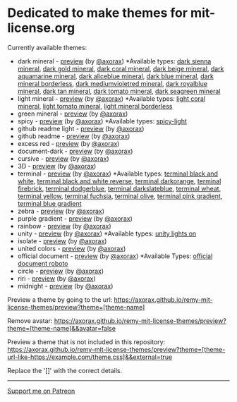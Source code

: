 # Dedicated to make themes for mit-license.org

Currently available themes:
* dark mineral - [preview](https://axorax.github.io/remy-mit-license-themes/preview?theme=dark-mineral&&avatar=true) (by [@axorax](https://github.com/Axorax)) *Available types: [dark sienna mineral](https://axorax.github.io/remy-mit-license-themes/preview?theme=dark-sienna-mineral&&avatar=true), [dark gold mineral](https://axorax.github.io/remy-mit-license-themes/preview?theme=dark-gold-mineral&&avatar=true), [dark coral mineral](https://axorax.github.io/remy-mit-license-themes/preview?theme=dark-coral-mineral&&avatar=true), [dark beige mineral](https://axorax.github.io/remy-mit-license-themes/preview?theme=dark-beige-mineral&&avatar=true), [dark aquamarine mineral](https://axorax.github.io/remy-mit-license-themes/preview?theme=dark-aquamarine-mineral&&avatar=true), [dark aliceblue mineral](https://axorax.github.io/remy-mit-license-themes/preview?theme=dark-aliceblue-mineral&&avatar=true), [dark blue mineral](https://axorax.github.io/remy-mit-license-themes/preview?theme=dark-blue-mineral&&avatar=true), [dark mineral borderless](https://axorax.github.io/remy-mit-license-themes/preview?theme=dark-mineral-borderless&&avatar=true), [dark mediumvioletred mineral](https://axorax.github.io/remy-mit-license-themes/preview?theme=dark-mediumvioletred-mineral&&avatar=true), [dark royalblue mineral](https://axorax.github.io/remy-mit-license-themes/preview?theme=dark-royalblue-mineral&&avatar=true), [dark tan mineral](https://axorax.github.io/remy-mit-license-themes/preview?theme=dark-tan-mineral&&avatar=true), [dark tomato mineral](https://axorax.github.io/remy-mit-license-themes/preview?theme=dark-tomato-mineral&&avatar=true), [dark seagreen mineral](https://axorax.github.io/remy-mit-license-themes/preview?theme=dark-seagreen-mineral&&avatar=true)
* light mineral - [preview](https://axorax.github.io/remy-mit-license-themes/preview?theme=light-mineral&&avatar=true) (by [@axorax](https://github.com/Axorax)) *Available types: [light coral mineral](https://axorax.github.io/remy-mit-license-themes/preview?theme=light-coral-mineral&&avatar=true), [light tomato mineral](https://axorax.github.io/remy-mit-license-themes/preview?theme=light-tomato-mineral&&avatar=true), [light mineral borderless](https://axorax.github.io/remy-mit-license-themes/preview?theme=light-mineral-borderless&&avatar=true)
* green mineral - [preview](https://axorax.github.io/remy-mit-license-themes/preview?theme=green-mineral&&avatar=true) (by [@axorax](https://github.com/Axorax))
* spicy - [preview](https://axorax.github.io/remy-mit-license-themes/preview?theme=spicy&&avatar=true) (by [@axorax](https://github.com/Axorax)) *Available types: [spicy-light](https://axorax.github.io/remy-mit-license-themes/preview?theme=spicy-light&&avatar=true)
* github readme light - [preview](https://axorax.github.io/remy-mit-license-themes/preview?theme=github-readme-light&&avatar=true) (by [@axorax](https://github.com/Axorax))
* github readme - [preview](https://axorax.github.io/remy-mit-license-themes/preview?theme=github-readme&&avatar=true) (by [@axorax](https://github.com/Axorax))
* excess red - [preview](https://axorax.github.io/remy-mit-license-themes/preview?theme=excess-red&&avatar=true) (by [@axorax](https://github.com/Axorax))
* document-dark - [preview](https://axorax.github.io/remy-mit-license-themes/preview?theme=document-dark&&avatar=true) (by [@axorax](https://github.com/Axorax))
* cursive - [preview](https://axorax.github.io/remy-mit-license-themes/preview?theme=cursive&&avatar=true) (by [@axorax](https://github.com/Axorax))
* 3D - [preview](https://axorax.github.io/remy-mit-license-themes/preview?theme=3D&&avatar=true) (by [@axorax](https://github.com/Axorax))
* terminal - [preview](https://axorax.github.io/remy-mit-license-themes/preview?theme=terminal&&avatar=true) (by [@axorax](https://github.com/Axorax)) *Available types: [terminal black and white](https://axorax.github.io/remy-mit-license-themes/preview?theme=terminal-black-and-white&&avatar=true), [terminal black and white reverse](https://axorax.github.io/remy-mit-license-themes/preview?theme=terminal-black-and-white-reverse&&avatar=true), [terminal darkorange](https://axorax.github.io/remy-mit-license-themes/preview?theme=terminal-darkorange&&avatar=true), [terminal firebrick](https://axorax.github.io/remy-mit-license-themes/preview?theme=terminal-firebrick&&avatar=true), [terminal dodgerblue](https://axorax.github.io/remy-mit-license-themes/preview?theme=terminal-dodgerblue&&avatar=true), [terminal darkslateblue](https://axorax.github.io/remy-mit-license-themes/preview?theme=terminal-darkslateblue&&avatar=true), [terminal wheat](https://axorax.github.io/remy-mit-license-themes/preview?theme=terminal-wheat&&avatar=true), [terminal yellow](https://axorax.github.io/remy-mit-license-themes/preview?theme=terminal-yellow&&avatar=true), [terminal fuchsia](https://axorax.github.io/remy-mit-license-themes/preview?theme=terminal-fuchsia&&avatar=true), [terminal olive](https://axorax.github.io/remy-mit-license-themes/preview?theme=terminal-olive&&avatar=true), [terminal pink gradient](https://axorax.github.io/remy-mit-license-themes/preview?theme=terminal-pink-gradient&&avatar=true), [terminal blue gradient](https://axorax.github.io/remy-mit-license-themes/preview?theme=terminal-blue-gradient&&avatar=true)
* zebra - [preview](https://axorax.github.io/remy-mit-license-themes/preview?theme=zebra&&avatar=true) (by [@axorax](https://github.com/Axorax))
* purple gradient - [preview](https://axorax.github.io/remy-mit-license-themes/preview?theme=purple-gradient&&avatar=true) (by [@axorax](https://github.com/Axorax))
* rainbow - [preview](https://axorax.github.io/remy-mit-license-themes/preview?theme=rainbow&&avatar=true) (by [@axorax](https://github.com/Axorax))
* unity - [preview](https://axorax.github.io/remy-mit-license-themes/preview?theme=unity&&avatar=true) (by [@axorax](https://github.com/Axorax)) *Available types: [unity lights on](https://axorax.github.io/remy-mit-license-themes/preview?theme=unity-lights-on&&avatar=true)
* isolate - [preview](https://axorax.github.io/remy-mit-license-themes/preview?theme=isolate&&avatar=true) (by [@axorax](https://github.com/Axorax))
* united colors - [preview](https://axorax.github.io/remy-mit-license-themes/preview?theme=united-colors&&avatar=true) (by [@axorax](https://github.com/Axorax))
* official document - [preview](https://axorax.github.io/remy-mit-license-themes/preview?theme=official-document&&avatar=true) (by [@axorax](https://github.com/Axorax)) *Available Types: [official document roboto](https://axorax.github.io/remy-mit-license-themes/preview?theme=official-document-roboto&&avatar=true)
* circle - [preview](https://axorax.github.io/remy-mit-license-themes/preview?theme=circle&&avatar=true) (by [@axorax](https://github.com/Axorax))
* riri - [preview](https://axorax.github.io/remy-mit-license-themes/preview?theme=riri&&avatar=true) (by [@axorax](https://github.com/Axorax))
* midnight - [preview](https://axorax.github.io/remy-mit-license-themes/preview?theme=midnight&&avatar=true) (by [@axorax](https://github.com/Axorax))

Preview a theme by going to the url: https://axorax.github.io/remy-mit-license-themes/preview?theme=[theme-name]

Remove avatar: https://axorax.github.io/remy-mit-license-themes/preview?theme=[theme-name]&&avatar=false

Preview a theme that is not included in this repository:
https://axorax.github.io/remy-mit-license-themes/preview?theme=[theme-url-like-https://example.com/theme.css]&&external=true

Replace the '[]' with the correct details.

---

[Support me on Patreon](https://www.patreon.com/axorax)
